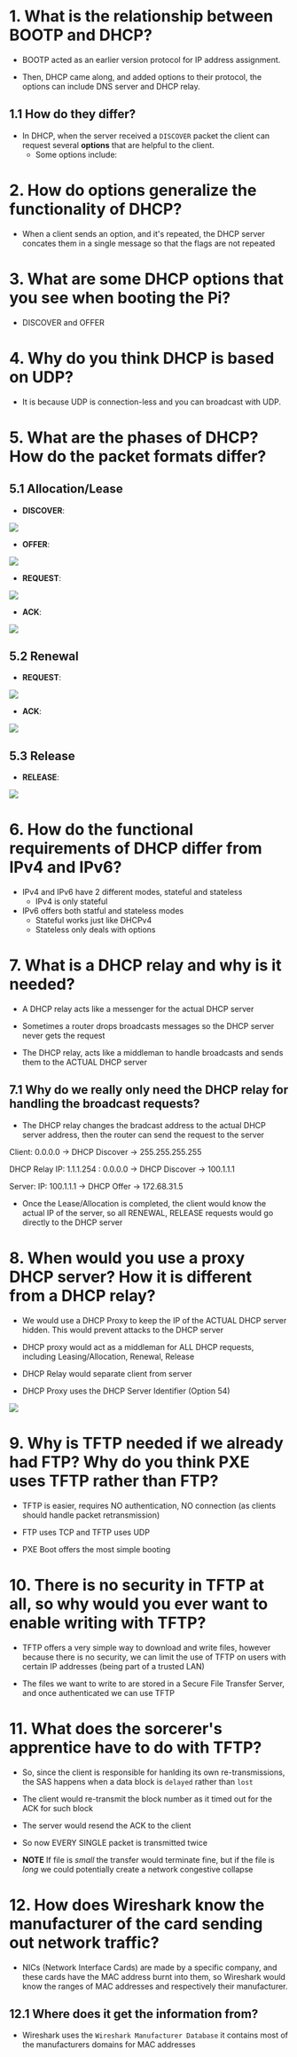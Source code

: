 # 1. What is the relationship between BOOTP and DHCP?

- BOOTP acted as an earlier version protocol for IP address assignment.

- Then, DHCP came along, and added options to their protocol, the options can include DNS server and DHCP relay.

## 1.1 How do they differ?

- In DHCP, when the server received a `DISCOVER` packet the client can request several **options** that are helpful to the client.
    - Some options include: 

# 2. How do options generalize the functionality of DHCP?

- When a client sends an option, and it's repeated, the DHCP server concates them in a single message so that the flags are not repeated

# 3. What are some DHCP options that you see when booting the Pi?

- DISCOVER and OFFER

# 4. Why do you think DHCP is based on UDP?

- It is because UDP is connection-less and you can broadcast with UDP.

# 5. What are the phases of DHCP? How do the packet formats differ?

## 5.1 Allocation/Lease

- **DISCOVER**:

![](https://www.netmanias.com/en/?m=attach&no=3368)

- **OFFER**:

![](https://www.netmanias.com/en/?m=attach&no=3369)

- **REQUEST**:

![](https://www.netmanias.com/en/?m=attach&no=3370)

- **ACK**:

![](https://www.netmanias.com/en/?m=attach&no=3371)

## 5.2 Renewal

- **REQUEST**:

![](https://www.netmanias.com/en/?m=attach&no=3372)

- **ACK**:

![](https://www.netmanias.com/en/?m=attach&no=3373)

## 5.3 Release

- **RELEASE**: 

![](https://www.netmanias.com/en/?m=attach&no=3374)

# 6. How do the functional requirements of DHCP differ from IPv4 and IPv6?

- IPv4 and IPv6 have 2 different modes, stateful and stateless
    - IPv4 is only stateful
- IPv6 offers both statful and stateless modes
    - Stateful works just like DHCPv4
    - Stateless only deals with options

# 7. What is a DHCP relay and why is it needed?

- A DHCP relay acts like a messenger for the actual DHCP server <middleman>

- Sometimes a router drops broadcasts messages so the DHCP server never gets the request

- The DHCP relay, acts like a middleman to handle broadcasts and sends them to the ACTUAL DHCP server

## 7.1 Why do we really only need the DHCP relay for handling the broadcast requests?

- The DHCP relay changes the bradcast address to the actual DHCP server address, then the router can send the request to the server


Client: 0.0.0.0 -> DHCP Discover -> 255.255.255.255 <broadcast>

DHCP Relay IP: 1.1.1.254 <received all broadcasts>: 0.0.0.0 -> DHCP Discover -> 100.1.1.1

Server: IP: 100.1.1.1 -> DHCP Offer ->  172.68.31.5

- Once the Lease/Allocation is completed, the client would know the actual IP of the server, so all RENEWAL, RELEASE requests would go directly to the DHCP server

# 8. When would you use a proxy DHCP server? How it is different from a DHCP relay?

- We would use a DHCP Proxy to keep the IP of the ACTUAL DHCP server hidden. This would prevent attacks to the DHCP server

- DHCP proxy would act as a middleman for ALL DHCP requests, including Leasing/Allocation, Renewal, Release

- DHCP Relay would separate client from server

- DHCP Proxy uses the DHCP Server Identifier (Option 54)

![](https://www.netmanias.com/en/?m=attach&no=3402)

# 9. Why is TFTP needed if we already had FTP? Why do you think PXE uses TFTP rather than FTP?

- TFTP is easier, requires NO authentication, NO connection (as clients should handle packet retransmission)

- FTP uses TCP and TFTP uses UDP

- PXE Boot offers the most simple booting

# 10. There is no security in TFTP at all, so why would you ever want to enable writing with TFTP?

- TFTP offers a very simple way to download and write files, however because there is no security, we can limit the use of TFTP on users with certain IP addresses (being part of a trusted LAN)

- The files we want to write to are stored in a Secure File Transfer Server, and once authenticated we can use TFTP

# 11. What does the sorcerer's apprentice have to do with TFTP?

- So, since the client is responsible for hanlding its own re-transmissions, the SAS happens when a data block is `delayed` rather than `lost`

- The client would re-transmit the block number as it timed out for the ACK for such block

- The server would resend the ACK to the client

- So now EVERY SINGLE packet is transmitted twice

- **NOTE** If file is _small_ the transfer would terminate fine, but if the file is _long_ we could potentially create a network congestive collapse

# 12. How does Wireshark know the manufacturer of the card sending out network traffic?

- NICs (Network Interface Cards) are made by a specific company, and these cards have the MAC address burnt into them, so Wireshark would know the ranges of MAC addresses and respectively their manufacturer.

## 12.1 Where does it get the information from?

- Wireshark uses the `Wireshark Manufacturer Database` it contains most of the manufacturers domains for MAC addresses

